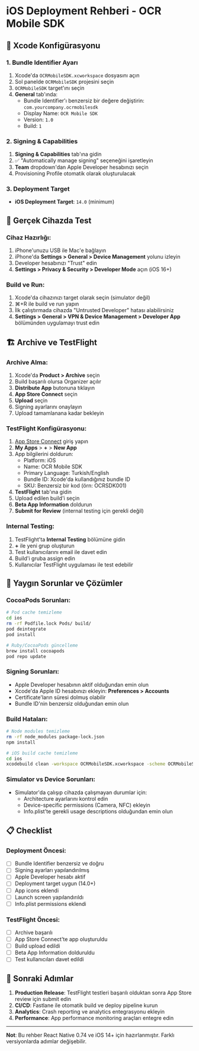 # iOS Deployment Rehberi - OCR Mobile SDK

## 🚀 Xcode Konfigürasyonu

### 1. Bundle Identifier Ayarı
1. Xcode'da `OCRMobileSDK.xcworkspace` dosyasını açın
2. Sol panelde `OCRMobileSDK` projesini seçin
3. `OCRMobileSDK` target'ını seçin
4. **General** tab'ında:
   - Bundle Identifier'ı benzersiz bir değere değiştirin: `com.yourcompany.ocrmobilesdk`
   - Display Name: `OCR Mobile SDK`
   - Version: `1.0`
   - Build: `1`

### 2. Signing & Capabilities
1. **Signing & Capabilities** tab'ına gidin
2. ✅ "Automatically manage signing" seçeneğini işaretleyin
3. **Team** dropdown'dan Apple Developer hesabınızı seçin
4. Provisioning Profile otomatik olarak oluşturulacak

### 3. Deployment Target
- **iOS Deployment Target**: `14.0` (minimum)

## 📱 Gerçek Cihazda Test

### Cihaz Hazırlığı:
1. iPhone'unuzu USB ile Mac'e bağlayın
2. iPhone'da **Settings > General > Device Management** yolunu izleyin
3. Developer hesabınızı "Trust" edin
4. **Settings > Privacy & Security > Developer Mode** açın (iOS 16+)

### Build ve Run:
1. Xcode'da cihazınızı target olarak seçin (simulator değil)
2. ⌘+R ile build ve run yapın
3. İlk çalıştırmada cihazda "Untrusted Developer" hatası alabilirsiniz
4. **Settings > General > VPN & Device Management > Developer App** bölümünden uygulamayı trust edin

## 🏗️ Archive ve TestFlight

### Archive Alma:
1. Xcode'da **Product > Archive** seçin
2. Build başarılı olursa Organizer açılır
3. **Distribute App** butonuna tıklayın
4. **App Store Connect** seçin
5. **Upload** seçin
6. Signing ayarlarını onaylayın
7. Upload tamamlanana kadar bekleyin

### TestFlight Konfigürasyonu:
1. [App Store Connect](https://appstoreconnect.apple.com) giriş yapın
2. **My Apps** > **+** > **New App** 
3. App bilgilerini doldurun:
   - Platform: iOS
   - Name: OCR Mobile SDK
   - Primary Language: Turkish/English
   - Bundle ID: Xcode'da kullandığınız bundle ID
   - SKU: Benzersiz bir kod (örn: OCRSDK001)
4. **TestFlight** tab'ına gidin
5. Upload edilen build'i seçin
6. **Beta App Information** doldurun
7. **Submit for Review** (internal testing için gerekli değil)

### Internal Testing:
1. TestFlight'ta **Internal Testing** bölümüne gidin
2. **+** ile yeni grup oluşturun
3. Test kullanıcılarını email ile davet edin
4. Build'i gruba assign edin
5. Kullanıcılar TestFlight uygulaması ile test edebilir

## 🔧 Yaygın Sorunlar ve Çözümler

### CocoaPods Sorunları:
```bash
# Pod cache temizleme
cd ios
rm -rf Podfile.lock Pods/ build/
pod deintegrate
pod install

# Ruby/CocoaPods güncelleme
brew install cocoapods
pod repo update
```

### Signing Sorunları:
- Apple Developer hesabının aktif olduğundan emin olun
- Xcode'da Apple ID hesabınızı ekleyin: **Preferences > Accounts**
- Certificate'ların süresi dolmuş olabilir
- Bundle ID'nin benzersiz olduğundan emin olun

### Build Hataları:
```bash
# Node modules temizleme
rm -rf node_modules package-lock.json
npm install

# iOS build cache temizleme
cd ios
xcodebuild clean -workspace OCRMobileSDK.xcworkspace -scheme OCRMobileSDK
```

### Simulator vs Device Sorunları:
- Simulator'da çalışıp cihazda çalışmayan durumlar için:
  - Architecture ayarlarını kontrol edin
  - Device-specific permissions (Camera, NFC) ekleyin
  - Info.plist'te gerekli usage descriptions olduğundan emin olun

## 📋 Checklist

### Deployment Öncesi:
- [ ] Bundle Identifier benzersiz ve doğru
- [ ] Signing ayarları yapılandırılmış
- [ ] Apple Developer hesabı aktif
- [ ] Deployment target uygun (14.0+)
- [ ] App icons eklendi
- [ ] Launch screen yapılandırıldı
- [ ] Info.plist permissions eklendi

### TestFlight Öncesi:
- [ ] Archive başarılı
- [ ] App Store Connect'te app oluşturuldu
- [ ] Build upload edildi
- [ ] Beta App Information dolduruldu
- [ ] Test kullanıcıları davet edildi

## 🎯 Sonraki Adımlar

1. **Production Release**: TestFlight testleri başarılı olduktan sonra App Store review için submit edin
2. **CI/CD**: Fastlane ile otomatik build ve deploy pipeline kurun
3. **Analytics**: Crash reporting ve analytics entegrasyonu ekleyin
4. **Performance**: App performance monitoring araçları entegre edin

---

**Not**: Bu rehber React Native 0.74 ve iOS 14+ için hazırlanmıştır. Farklı versiyonlarda adımlar değişebilir.
